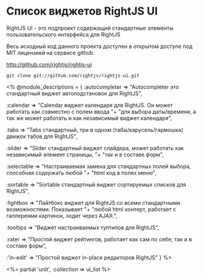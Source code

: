 # Список виджетов RightJS UI

RightJS UI - это подпроект содержащий стандартные элементы пользовательского интерфейса для RightJS

Весь исходный код данного проекта доступен в открытом доступе под MIT лицензией на сервисе github.

<http://github.com/rightjs/rightjs-ui>

`git clone git://github.com/rightjs/rightjs-ui.git`

<%
@module_descriptions = {
  :autocompleter => "Autocompleter это стандартный виджет автоподстановок для RightJS",
  
  :calendar      => "Calendar виджет календаря для RightJS. Он может работать как совместно с полем ввода "+
                    "для выбора даты/времени, а так же может работать и как независимый виджет календаря",
                    
  :tabs          => "Tabs стандартный, три в одном (табы/карусель/гармошка) движок табов для RightJS",
  
  :slider        => "Slider стандартный виджет слайдера, может работать как независимый элемент страницы, "+
                    "так и в составе форм",
                    
  :selectable    => "Настраиваемая замена для стандартных полей выбора, способная содержать любой "+
                    "html код в полях меню",
  
  :sortable      => "Sortable стандартный виджет сортируемых списков для RightJS",
  
  :lightbox      => "Лайтбокс виджет для RightJS со всеми стандартными возможностями. Показывает "+
                    "любой html контерт, работает с галлереями картинок, ходит через AJAX.",
                    
  :tooltips      => "Виджет настраиваемых тултипов для RightJS",
  
  :rater         => "Простой виджет рейтингов, работает как сам по себе, так и в составе форм",
  
  :'in-edit'     => "Простой виджет in-place редакторов RightJS"
}
%>

<%= partial 'unit', :collection => ui_list %>